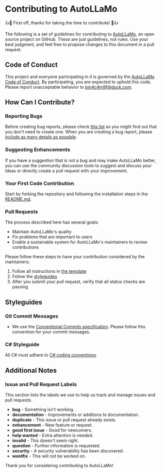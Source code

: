 # Contributing to AutoLLaMo

👍🎉 First off, thanks for taking the time to contribute! 🎉👍

The following is a set of guidelines for contributing to [AutoLLaMo](https://github.com/rbeauchamp/AutoLLaMo), an open source project on GitHub. These are just guidelines, not rules. Use your best judgment, and feel free to propose changes to this document in a pull request.

## Code of Conduct

This project and everyone participating in it is governed by the [AutoLLaMo Code of Conduct](CODE_OF_CONDUCT.md). By participating, you are expected to uphold this code. Please report unacceptable behavior to [bm4c4m9f@duck.com](mailto:bm4c4m9f@duck.com).

## How Can I Contribute?

### Reporting Bugs

Before creating bug reports, please check [this list](https://github.com/rbeauchamp/AutoLLaMo/issues) as you might find out that you don't need to create one. When you are creating a bug report, please [include as many details as possible](https://github.com/rbeauchamp/AutoLLaMo/issues/new).

### Suggesting Enhancements

If you have a suggestion that is not a bug and may make AutoLLaMo better, you can use the community discussion tools to suggest and discuss your ideas or directly create a pull request with your improvement.

### Your First Code Contribution

Start by forking the repository and following the installation steps in the [README.md](README.md).

### Pull Requests

The process described here has several goals:

- Maintain AutoLLaMo's quality
- Fix problems that are important to users
- Enable a sustainable system for AutoLLaMo's maintainers to review contributions

Please follow these steps to have your contribution considered by the maintainers:

1. Follow all instructions in [the template](PULL_REQUEST_TEMPLATE.md)
2. Follow the [styleguides](#styleguides)
3. After you submit your pull request, verify that all status checks are passing

## Styleguides

### Git Commit Messages

* We use the [Conventional Commits specification](https://www.conventionalcommits.org/en/v1.0.0/). Please follow this convention for your commit messages.

### C# Styleguide

All C# must adhere to [C# coding conventions](https://docs.microsoft.com/en-us/dotnet/csharp/programming-guide/inside-a-program/coding-conventions).

## Additional Notes

### Issue and Pull Request Labels

This section lists the labels we use to help us track and manage issues and pull requests.

* **bug** - Something isn't working.
* **documentation** - Improvements or additions to documentation.
* **duplicate** - This issue or pull request already exists.
* **enhancement** - New feature or request.
* **good first issue** - Good for newcomers.
* **help wanted** - Extra attention is needed.
* **invalid** - This doesn't seem right.
* **question** - Further information is requested.
* **security** - A security vulnerability has been discovered.
* **wontfix** - This will not be worked on.

Thank you for considering contributing to AutoLLaMo!
